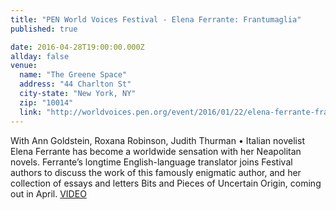 ```yaml
---
title: "PEN World Voices Festival - Elena Ferrante: Frantumaglia"
published: true

date: 2016-04-28T19:00:00.000Z
allday: false
venue: 
  name: "The Greene Space"
  address: "44 Charlton St"
  city-state: "New York, NY"
  zip: "10014"
  link: "http://worldvoices.pen.org/event/2016/01/22/elena-ferrante-frantumaglia"
---
```

With Ann Goldstein, Roxana Robinson, Judith Thurman &bull; Italian novelist Elena Ferrante has become a worldwide sensation with her Neapolitan novels. Ferrante’s longtime English-language translator joins Festival authors to discuss the work of this famously enigmatic author, and her collection of essays and letters Bits and Pieces of Uncertain Origin, coming out in April. [VIDEO](https://www.youtube.com/watch?v=P3jvIQePWto)
